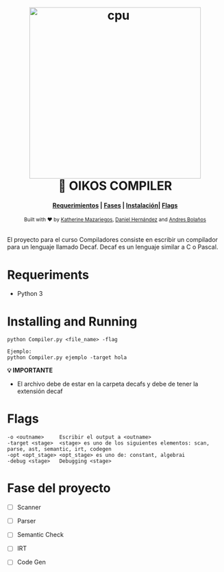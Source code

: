 <h1 align="center">
    <img alt="cpu" src="https://img.icons8.com/bubbles/1000/000000/code.png" width="400">
  <br>🚀 OIKOS COMPILER <br>
</h1>

<div align="center">
  <h4>
    <a href="#Requeriments">Requerimientos</a> |
    <a href="#Fase del proyecto">Fases</a> |
    <a href="#Installing and running">Instalación</a>|
    <a href="#Flags">Flags</a>
  </h4>
</div>

<div align="center">
  <sub>Built with ❤︎ by
  <a href="https://github.com/KateyMG">Katherine Mazariegos</a>,
  <a href="https://github.com/Danisnowman">Daniel Hernández</a> and <a href="https://github.com/andresryes">Andres Bolaños</a>
</div>
<br>

El proyecto para el curso Compiladores consiste en escribir un compilador para un lenguaje llamado Decaf. Decaf es un lenguaje similar a C o Pascal.

# Requeriments
- Python 3


# Installing and Running

```
python Compiler.py <file_name> -flag

Ejemplo:
python Compiler.py ejemplo -target hola

```

**💡 IMPORTANTE** 
- El archivo debe de estar en la carpeta decafs y debe de tener la extensión decaf

# Flags
```
-o <outname>     Escribir el output a <outname>
-target <stage>  <stage> es uno de los siguientes elementos: scan, parse, ast, semantic, irt, codegen
-opt <opt_stage> <opt_stage> es uno de: constant, algebrai
-debug <stage>   Debugging <stage>

```

# Fase del proyecto
- [ ] Scanner
- [ ] Parser
- [ ] Semantic Check
- [ ] IRT
- [ ]  Code Gen

